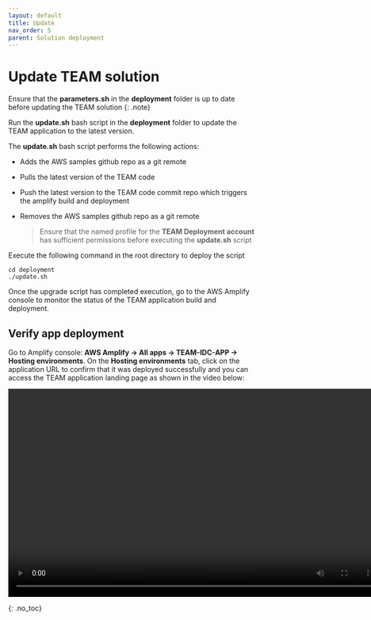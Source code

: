 ```yaml
---
layout: default
title: Update
nav_order: 5
parent: Solution deployment
---
```


# Update TEAM solution

Ensure that the **parameters.sh** in the **deployment** folder is up to date before updating the TEAM solution
{: .note}

Run the **update.sh** bash script in the **deployment** folder to update the TEAM application to the latest version.

The **update.sh** bash script performs the following actions:

- Adds the AWS samples github repo as a git remote
- Pulls the latest version of the TEAM code
- Push the latest version to the TEAM code commit repo which triggers the amplify build and deployment 
- Removes the AWS samples github repo as a git remote

  > Ensure that the named profile for the **TEAM Deployment account** has sufficient permissions before executing the **update.sh** script

Execute the following command in the root directory to deploy the script

```
cd deployment
./update.sh
```

Once the upgrade script has completed execution, go to the AWS Amplify console to monitor the status of the TEAM application build and deployment.

## Verify app deployment
Go to Amplify console: **AWS Amplify -> All apps -> TEAM-IDC-APP -> Hosting environments**. On the **Hosting environments** tab, click on the application URL to confirm that it was deployed successfully and you can access the TEAM application landing page as shown in the video below:

<video width="750" height="420" frameborder="0" allowfullscreen controls>
<source src="https://d3f99z5n3ls8r1.cloudfront.net/videos/deployment/successful_app_deployment.mov" type="video/mp4">
</video>

{: .no_toc}